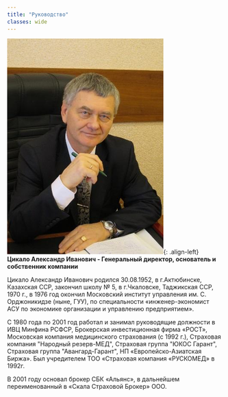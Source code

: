 ```yaml
---
title: "Руководство"
classes: wide
---
```


![image-left](/assets/images/gendirfoto.jpg){: .align-left}
**Цикало Александр Иванович - Генеральный директор,
основатель и собственник компании**

Цикало Александр Иванович родился 30.08.1952, в г.Актюбинске,
Казахская ССР, закончил школу № 5, в г.Чкаловске,
Таджикская ССР, 1970 г., в 1976 год окончил
Московский институт управления им. С. Орджоникидзе
(ныне, ГУУ), по специальности «инженер-экономист АСУ
по экономике организации и управлению предприятием».

С 1980 года по 2001 год работал и занимал руководящие
должности в ИВЦ Минфина РСФСР, Брокерская
инвестиционная фирма «РОСТ», Московская компания
медицинского страхования (с 1992 г.), Страховая компания
&quot;Народный резерв-МЕД&quot;, Страховая группа &quot;ЮКОС
Гарант&quot;, Страховая группа &quot;Авангард-Гарант&quot;, НП
«Европейско-Азиатская Биржа». Был учредителем ТОО
«Страховая компания «РУСКОМЕД» в 1992г.

В 2001 году основал брокер СБК «Альянс», в дальнейшем
переименованный в «Скала Страховой Брокер» ООО.

